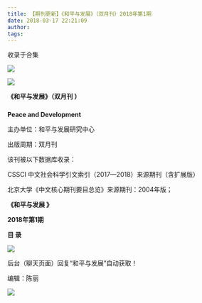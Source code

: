 ```yaml
---
title: 【期刊更新】《和平与发展》（双月刊）2018年第1期
date: 2018-03-17 22:21:09
author: 
tags: 
---
```



收录于合集

![](/images/3809/2.gif)

  

  

![](/images/3809/3.jpeg)

  

**《和平与发展》（双月刊 ）**

###

###

###

 **Peace and Development**

主办单位：和平与发展研究中心

出版周期：双月刊

该刊被以下数据库收录：

CSSCI 中文社会科学引文索引（2017—2018）来源期刊（含扩展版）

北京大学《中文核心期刊要目总览》来源期刊：2004年版；

 **《和平与发展 》**

 **2018年第1期**

 **目 录**

 **![](/images/3809/4.png)**

后台（聊天页面）回复“和平与发展”自动获取！

编辑：陈丽

![](/images/3809/5.gif)

  

